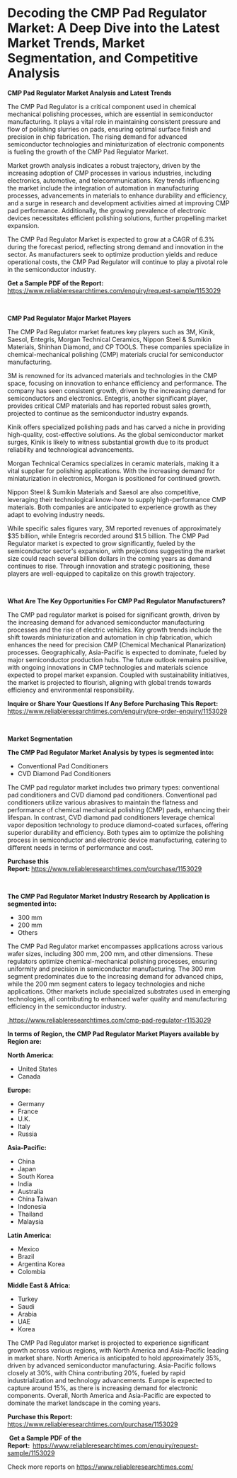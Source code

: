 <p><h1>Decoding the CMP Pad Regulator Market: A Deep Dive into the Latest Market Trends, Market Segmentation, and Competitive Analysis</h1></p><p><strong>CMP Pad Regulator Market Analysis and Latest Trends</strong></p>
<p><p>The CMP Pad Regulator is a critical component used in chemical mechanical polishing processes, which are essential in semiconductor manufacturing. It plays a vital role in maintaining consistent pressure and flow of polishing slurries on pads, ensuring optimal surface finish and precision in chip fabrication. The rising demand for advanced semiconductor technologies and miniaturization of electronic components is fueling the growth of the CMP Pad Regulator Market.</p><p>Market growth analysis indicates a robust trajectory, driven by the increasing adoption of CMP processes in various industries, including electronics, automotive, and telecommunications. Key trends influencing the market include the integration of automation in manufacturing processes, advancements in materials to enhance durability and efficiency, and a surge in research and development activities aimed at improving CMP pad performance. Additionally, the growing prevalence of electronic devices necessitates efficient polishing solutions, further propelling market expansion. </p><p>The CMP Pad Regulator Market is expected to grow at a CAGR of 6.3% during the forecast period, reflecting strong demand and innovation in the sector. As manufacturers seek to optimize production yields and reduce operational costs, the CMP Pad Regulator will continue to play a pivotal role in the semiconductor industry.</p></p>
<p><strong>Get a Sample PDF of the Report:&nbsp;</strong> <a href="https://www.reliableresearchtimes.com/enquiry/request-sample/1153029?utm_campaign=3311&utm_medium=2&utm_source=Github&utm_content=ia&utm_term=22032025&utm_id=cmp-pad-regulator">https://www.reliableresearchtimes.com/enquiry/request-sample/1153029</a></p>
<p>&nbsp;</p>
<p><strong>CMP Pad Regulator Major Market Players</strong></p>
<p><p>The CMP Pad Regulator market features key players such as 3M, Kinik, Saesol, Entegris, Morgan Technical Ceramics, Nippon Steel & Sumikin Materials, Shinhan Diamond, and CP TOOLS. These companies specialize in chemical-mechanical polishing (CMP) materials crucial for semiconductor manufacturing.</p><p>3M is renowned for its advanced materials and technologies in the CMP space, focusing on innovation to enhance efficiency and performance. The company has seen consistent growth, driven by the increasing demand for semiconductors and electronics. Entegris, another significant player, provides critical CMP materials and has reported robust sales growth, projected to continue as the semiconductor industry expands.</p><p>Kinik offers specialized polishing pads and has carved a niche in providing high-quality, cost-effective solutions. As the global semiconductor market surges, Kinik is likely to witness substantial growth due to its product reliability and technological advancements.</p><p>Morgan Technical Ceramics specializes in ceramic materials, making it a vital supplier for polishing applications. With the increasing demand for miniaturization in electronics, Morgan is positioned for continued growth.</p><p>Nippon Steel & Sumikin Materials and Saesol are also competitive, leveraging their technological know-how to supply high-performance CMP materials. Both companies are anticipated to experience growth as they adapt to evolving industry needs.</p><p>While specific sales figures vary, 3M reported revenues of approximately $35 billion, while Entegris recorded around $1.5 billion. The CMP Pad Regulator market is expected to grow significantly, fueled by the semiconductor sector's expansion, with projections suggesting the market size could reach several billion dollars in the coming years as demand continues to rise. Through innovation and strategic positioning, these players are well-equipped to capitalize on this growth trajectory.</p></p>
<p>&nbsp;</p>
<p><strong>What Are The Key Opportunities For CMP Pad Regulator Manufacturers?</strong></p>
<p><p>The CMP pad regulator market is poised for significant growth, driven by the increasing demand for advanced semiconductor manufacturing processes and the rise of electric vehicles. Key growth trends include the shift towards miniaturization and automation in chip fabrication, which enhances the need for precision CMP (Chemical Mechanical Planarization) processes. Geographically, Asia-Pacific is expected to dominate, fueled by major semiconductor production hubs. The future outlook remains positive, with ongoing innovations in CMP technologies and materials science expected to propel market expansion. Coupled with sustainability initiatives, the market is projected to flourish, aligning with global trends towards efficiency and environmental responsibility.</p></p>
<p><strong>Inquire or Share Your Questions If Any Before Purchasing This Report:</strong> <a href="https://www.reliableresearchtimes.com/enquiry/pre-order-enquiry/1153029?utm_campaign=3311&utm_medium=2&utm_source=Github&utm_content=ia&utm_term=22032025&utm_id=cmp-pad-regulator">https://www.reliableresearchtimes.com/enquiry/pre-order-enquiry/1153029</a></p>
<p>&nbsp;</p>
<p><strong>Market Segmentation</strong></p>
<p><strong>The CMP Pad Regulator Market Analysis by types is segmented into:</strong></p>
<p><ul><li>Conventional Pad Conditioners</li><li>CVD Diamond Pad Conditioners</li></ul></p>
<p><p>The CMP pad regulator market includes two primary types: conventional pad conditioners and CVD diamond pad conditioners. Conventional pad conditioners utilize various abrasives to maintain the flatness and performance of chemical mechanical polishing (CMP) pads, enhancing their lifespan. In contrast, CVD diamond pad conditioners leverage chemical vapor deposition technology to produce diamond-coated surfaces, offering superior durability and efficiency. Both types aim to optimize the polishing process in semiconductor and electronic device manufacturing, catering to different needs in terms of performance and cost.</p></p>
<p><strong>Purchase this Report:&nbsp;</strong><a href="https://www.reliableresearchtimes.com/purchase/1153029?utm_campaign=3311&utm_medium=2&utm_source=Github&utm_content=ia&utm_term=22032025&utm_id=cmp-pad-regulator">https://www.reliableresearchtimes.com/purchase/1153029</a></p>
<p>&nbsp;</p>
<p><strong>The CMP Pad Regulator Market Industry Research by Application is segmented into:</strong></p>
<p><ul><li>300 mm</li><li>200 mm</li><li>Others</li></ul></p>
<p><p>The CMP Pad Regulator market encompasses applications across various wafer sizes, including 300 mm, 200 mm, and other dimensions. These regulators optimize chemical-mechanical polishing processes, ensuring uniformity and precision in semiconductor manufacturing. The 300 mm segment predominates due to the increasing demand for advanced chips, while the 200 mm segment caters to legacy technologies and niche applications. Other markets include specialized substrates used in emerging technologies, all contributing to enhanced wafer quality and manufacturing efficiency in the semiconductor industry.</p></p>
<p><a href="https://www.reliableresearchtimes.com/cmp-pad-regulator-r1153029?utm_campaign=3311&utm_medium=2&utm_source=Github&utm_content=ia&utm_term=22032025&utm_id=cmp-pad-regulator">&nbsp;https://www.reliableresearchtimes.com/cmp-pad-regulator-r1153029</a></p>
<p><strong>In terms of Region, the CMP Pad Regulator Market Players available by Region are:</strong></p>
<p>
    <p> <strong> North America: </strong>
        <ul>
            <li>United States</li>
            <li>Canada</li>
        </ul>
        </p> 
    <p> <strong> Europe: </strong>
        <ul>
            <li>Germany</li>
            <li>France</li>
            <li>U.K.</li>
            <li>Italy</li>
            <li>Russia</li>
        </ul>
        </p> 
    <p> <strong> Asia-Pacific: </strong>
        <ul>
            <li>China</li>
            <li>Japan</li>
            <li>South Korea</li>
            <li>India</li>
            <li>Australia</li>
            <li>China Taiwan</li>
            <li>Indonesia</li>
            <li>Thailand</li>
            <li>Malaysia</li>
        </ul>
        </p> 
    <p> <strong> Latin America: </strong>
        <ul>
            <li>Mexico</li>
            <li>Brazil</li>
            <li>Argentina Korea</li>
            <li>Colombia</li>
        </ul>
        </p> 
    <p> <strong> Middle East & Africa: </strong>
        <ul>
            <li>Turkey</li>
            <li>Saudi</li>
            <li>Arabia</li>
            <li>UAE</li>
            <li>Korea</li>
        </ul>
    </p>
    </p>
<p><p>The CMP Pad Regulator market is projected to experience significant growth across various regions, with North America and Asia-Pacific leading in market share. North America is anticipated to hold approximately 35%, driven by advanced semiconductor manufacturing. Asia-Pacific follows closely at 30%, with China contributing 20%, fueled by rapid industrialization and technology advancements. Europe is expected to capture around 15%, as there is increasing demand for electronic components. Overall, North America and Asia-Pacific are expected to dominate the market landscape in the coming years.</p></p>
<p><strong>Purchase this Report: </strong><a href="https://www.reliableresearchtimes.com/purchase/1153029?utm_campaign=3311&utm_medium=2&utm_source=Github&utm_content=ia&utm_term=22032025&utm_id=cmp-pad-regulator">https://www.reliableresearchtimes.com/purchase/1153029</a></p>
<p>&nbsp;<strong>Get a Sample PDF of the Report:&nbsp;&nbsp;</strong><a href="https://www.reliableresearchtimes.com/enquiry/request-sample/1153029?utm_campaign=3311&utm_medium=2&utm_source=Github&utm_content=ia&utm_term=22032025&utm_id=cmp-pad-regulator">https://www.reliableresearchtimes.com/enquiry/request-sample/1153029</a></p>
<p><strong></strong></p>
<p>Check more reports on <a href="https://www.reliableresearchtimes.com/?utm_campaign=3311&utm_medium=2&utm_source=Github&utm_content=ia&utm_term=22032025&utm_id=cmp-pad-regulator">https://www.reliableresearchtimes.com/</a></p>